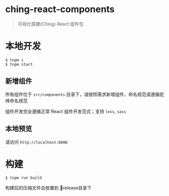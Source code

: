 # ching-react-components

> 可视化搭建(Ching) React 组件包

# 本地开发

```
$ tnpm i
$ tnpm start
```

## 新增组件

所有组件位于 `src/components` 目录下，请按照需求新增组件，命名规范请遵循驼峰命名规范

组件开发完全遵循正常 React 组件开发范式；支持 `less`, `sass`

## 本地预览

请访问 `http://localhost:6006`

# 构建

```
$ tnpm run build
```
构建后的压缩文件会放置到 release目录下


